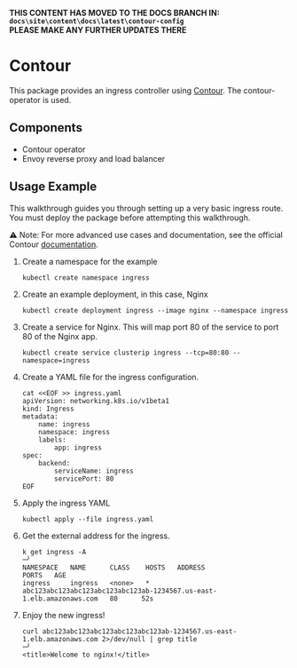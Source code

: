 **THIS CONTENT HAS MOVED TO THE DOCS BRANCH IN:  
``docs\site\content\docs\latest\contour-config``  
PLEASE MAKE ANY FURTHER UPDATES THERE**

# Contour

This package provides an ingress controller using [Contour](https://projectcontour.io/). The contour-operator is used.

## Components

* Contour operator
* Envoy reverse proxy and load balancer

## Usage Example

This walkthrough guides you through setting up a very basic ingress route. You must deploy the package before attempting this walkthrough.

⚠️ Note: For more advanced use cases and documentation, see the official Contour [documentation](https://projectcontour.io/docs/).

1. Create a namespace for the example

    ```shell
    kubectl create namespace ingress
    ```

1. Create an example deployment, in this case, Nginx

    ```shell
    kubectl create deployment ingress --image nginx --namespace ingress
    ```

1. Create a service for Nginx. This will map port 80 of the service to port 80 of the Nginx app.

    ```shell
    kubectl create service clusterip ingress --tcp=80:80 --namespace=ingress
   ```

1. Create a YAML file for the ingress configuration.

    ```shell
    cat <<EOF >> ingress.yaml
    apiVersion: networking.k8s.io/v1beta1
    kind: Ingress
    metadata:
        name: ingress
        namespace: ingress
        labels:
            app: ingress
    spec:
        backend:
            serviceName: ingress
            servicePort: 80
    EOF
    ```

1. Apply the ingress YAML

    ```shell
    kubectl apply --file ingress.yaml
    ```

1. Get the external address for the ingress.

    ```shell
    k get ingress -A                                                                                                                                                               ─╯
    NAMESPACE   NAME      CLASS    HOSTS   ADDRESS                                                                PORTS   AGE
    ingress     ingress   <none>   *       abc123abc123abc123abc123abc123ab-1234567.us-east-1.elb.amazonaws.com   80      52s
    ```

1. Enjoy the new ingress!

    ```shell
    curl abc123abc123abc123abc123abc123ab-1234567.us-east-1.elb.amazonaws.com 2>/dev/null | grep title                                                                             ─╯
    <title>Welcome to nginx!</title>
    ```
